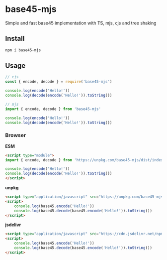 # base45-mjs

Simple and fast base45 implementation with TS, mjs, cjs and tree shaking

## Install

```bash
npm i base45-mjs
```

## Usage

```js
// cjs
const { encode, decode } = require('base45-mjs')

console.log(encode('Hello!'))
console.log(decode(encode('Hello!')).toString())
```


```js
// mjs
import { encode, decode } from 'base45-mjs'

console.log(encode('Hello!'))
console.log(decode(encode('Hello!')).toString())
```

### Browser

**ESM**

```html
<script type="module">
import { encode, decode } from 'https://unpkg.com/base45-mjs/dist/index.browser.mjs'

console.log(encode('Hello!'))
console.log(decode(encode('Hello!')).toString())
</script>
```

**unpkg**

```html
<script type="application/javascript" src="https://unpkg.com/base45-mjs"></script>
<script>
    console.log(base45.encode('Hello!'))
    console.log(base45.decode(base45.encode('Hello!')).toString())
</script>
```

**jsdelivr**

```html
<script type="application/javascript" src="https://cdn.jsdelivr.net/npm/base45-mjs"></script>
<script>
    console.log(base45.encode('Hello!'))
    console.log(base45.decode(base45.encode('Hello!')).toString())
</script>
```


